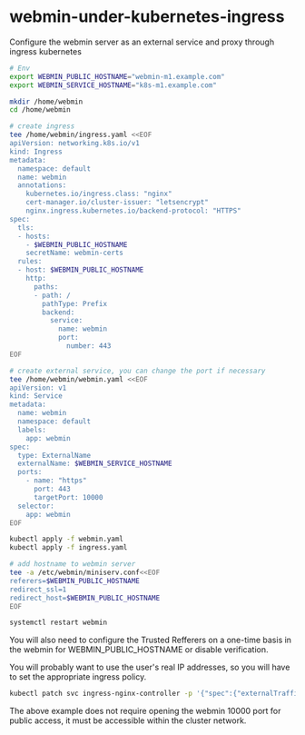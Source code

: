 # webmin-under-kubernetes-ingress
Configure the webmin server as an external service and proxy through ingress kubernetes

```bash
# Env
export WEBMIN_PUBLIC_HOSTNAME="webmin-m1.example.com"
export WEBMIN_SERVICE_HOSTNAME="k8s-m1.example.com"

mkdir /home/webmin
cd /home/webmin

# create ingress
tee /home/webmin/ingress.yaml <<EOF
apiVersion: networking.k8s.io/v1
kind: Ingress
metadata:
  namespace: default
  name: webmin
  annotations:
    kubernetes.io/ingress.class: "nginx"
    cert-manager.io/cluster-issuer: "letsencrypt"
    nginx.ingress.kubernetes.io/backend-protocol: "HTTPS"
spec:
  tls:
  - hosts:
    - $WEBMIN_PUBLIC_HOSTNAME
    secretName: webmin-certs
  rules:
  - host: $WEBMIN_PUBLIC_HOSTNAME
    http:
      paths:
      - path: /
        pathType: Prefix
        backend:
          service: 
            name: webmin
            port:
              number: 443
EOF

# create external service, you can change the port if necessary
tee /home/webmin/webmin.yaml <<EOF
apiVersion: v1
kind: Service
metadata:
  name: webmin
  namespace: default
  labels:
    app: webmin
spec:
  type: ExternalName
  externalName: $WEBMIN_SERVICE_HOSTNAME
  ports:
    - name: "https"
      port: 443
      targetPort: 10000
  selector:
    app: webmin
EOF

kubectl apply -f webmin.yaml
kubectl apply -f ingress.yaml

# add hostname to webmin server
tee -a /etc/webmin/miniserv.conf<<EOF
referers=$WEBMIN_PUBLIC_HOSTNAME
redirect_ssl=1
redirect_host=$WEBMIN_PUBLIC_HOSTNAME
EOF

systemctl restart webmin
```

You will also need to configure the Trusted Refferers on a one-time basis in the webmin for WEBMIN_PUBLIC_HOSTNAME or disable verification.

You will probably want to use the user's real IP addresses, so you will have to set the appropriate ingress policy.
```bash
kubectl patch svc ingress-nginx-controller -p '{"spec":{"externalTrafficPolicy":"Local"}}'
```

The above example does not require opening the webmin 10000 port for public access, it must be accessible within the cluster network.
